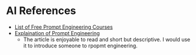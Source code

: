 # AI References
 - [List of Free Prompt Engineering Courses](https://medium.com/mlearning-ai/the-10-best-free-prompt-engineering-courses-resources-for-chatgpt-midjourney-co-dd1865d4ad13)
 - [Explaination of Prompt Engineering](https://www.wsj.com/tech/ai/talking-to-chatbots-is-now-a-200k-job-so-i-applied-258bd5f0)
    - The article is enjoyable to read and short but descriptive. I would use it to introduce someone to rpopmt engineering.
 
